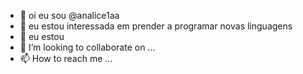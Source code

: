 - 👋 oi eu sou @analice1aa
- 👀 eu estou interessada em prender a programar novas linguagens
- 🌱 eu estou 
- 💞️ I’m looking to collaborate on ...
- 📫 How to reach me ...

<!---
analice1aa/analice1aa is a ✨ special ✨ repository because its `README.md` (this file) appears on your GitHub profile.
You can click the Preview link to take a look at your changes.
--->
